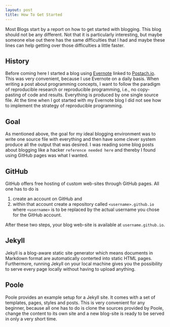 ```yaml
---
layout: post
title: How To Get Started
---
```


Most Blogs start by a report on how to get started with blogging. This blog should not be any different. Not that it is particularly interesting, but maybe someone else out there has the same difficulties that I had and maybe these lines can help getting over those difficulties a little faster.

## History
Before coming here I started a blog using [Evernote](http://www.evernote.com) linked to [Postach.io](http://postach.io). This was very convenient, because I use Evernote on a daily basis. When writing a post about programming concepts, I want to follow the paradigm of reproducible research or reproducible programming, i.e., no copy-pasting of code and results. Everything is produced by one single source file. At the time when I got started with my Evernote blog I did not see how to implement the strategy of reproducible programming. 

## Goal
As mentioned above, the goal for my ideal blogging environment was to write one source file with everything and then have some clever system produce all the output that was desired. I was reading some blog posts about blogging like a hacker `reference needed here` and thereby I found using GitHub pages was what I wanted.

## GitHub 
GitHub offers free hosting of custom web-sites through GitHub pages. All one has to do is 

1. create an account on GitHub and 
2. within that account create a repository called `<username>.github.io` where `<username>` is to be replaced by the actual username you chose for the GitHub account. 

After these two steps, your blog web-site is available at `username.github.io`.

## Jekyll
Jekyll is a blog-aware static site generator which means documents in Markdown format are automatically conterted into static HTML pages. Furthermore, running Jekyll on your local machine gives you the possibility to serve every page locally without having to upload anything. 

## Poole
Poole provides an example setup for a Jekyll site. It comes with a set of templates, pages, styles and posts. This is very convenient for any beginner, because all one has to do is clone the sources provided by Poole, change the content to its own site and a new blog-site is ready to be served in only a very short time. 







